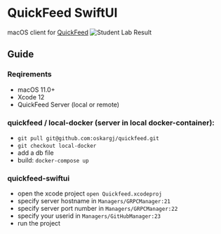 # QuickFeed SwiftUI

macOS client for [QuickFeed](https://github.com/autograde/quickfeed)
![Student Lab Result](https://raw.githubusercontent.com/autograde/quickfeed-swiftui/main/Images/Student/Submissions/LabDarkMode.png)


## Guide
### Reqirements
* macOS 11.0+
* Xcode 12
* QuickFeed Server (local or remote)

### quickfeed / local-docker (server in local docker-container):
* `git pull git@github.com:oskargj/quickfeed.git`
* `git checkout local-docker`
* add a db file
* build: `docker-compose up`

### quickfeed-swiftui
* open the xcode project
`open Quickfeed.xcodeproj`
* specify server hostname in `Managers/GRPCManager:21`
* specify server port number in `Managers/GRPCManager:22`
* specify your userid in `Managers/GitHubManager:23`
* run the project
